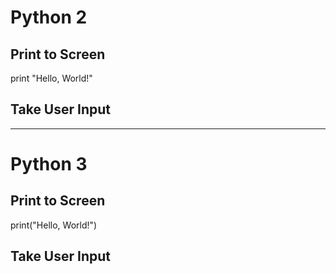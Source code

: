 # Python 2

## Print to Screen
print "Hello, World!"

## Take User Input

-------------------------------------------------------------------------------------------------------------------------------
# Python 3

## Print to Screen
print("Hello, World!")



## Take User Input
